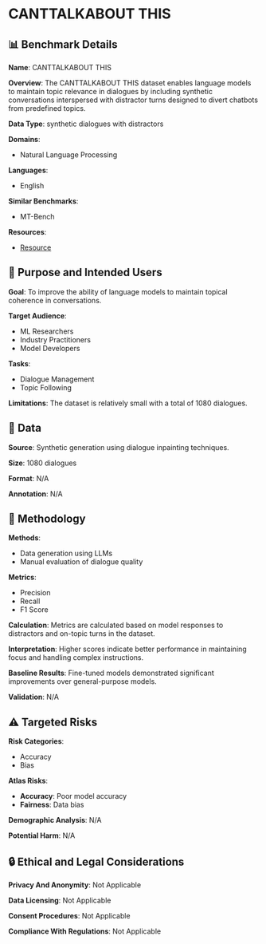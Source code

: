 # CANTTALKABOUT THIS

## 📊 Benchmark Details

**Name**: CANTTALKABOUT THIS

**Overview**: The CANTTALKABOUT THIS dataset enables language models to maintain topic relevance in dialogues by including synthetic conversations interspersed with distractor turns designed to divert chatbots from predefined topics.

**Data Type**: synthetic dialogues with distractors

**Domains**:
- Natural Language Processing

**Languages**:
- English

**Similar Benchmarks**:
- MT-Bench

**Resources**:
- [Resource](N/A)

## 🎯 Purpose and Intended Users

**Goal**: To improve the ability of language models to maintain topical coherence in conversations.

**Target Audience**:
- ML Researchers
- Industry Practitioners
- Model Developers

**Tasks**:
- Dialogue Management
- Topic Following

**Limitations**: The dataset is relatively small with a total of 1080 dialogues.

## 💾 Data

**Source**: Synthetic generation using dialogue inpainting techniques.

**Size**: 1080 dialogues

**Format**: N/A

**Annotation**: N/A

## 🔬 Methodology

**Methods**:
- Data generation using LLMs
- Manual evaluation of dialogue quality

**Metrics**:
- Precision
- Recall
- F1 Score

**Calculation**: Metrics are calculated based on model responses to distractors and on-topic turns in the dataset.

**Interpretation**: Higher scores indicate better performance in maintaining focus and handling complex instructions.

**Baseline Results**: Fine-tuned models demonstrated significant improvements over general-purpose models.

**Validation**: N/A

## ⚠️ Targeted Risks

**Risk Categories**:
- Accuracy
- Bias

**Atlas Risks**:
- **Accuracy**: Poor model accuracy
- **Fairness**: Data bias

**Demographic Analysis**: N/A

**Potential Harm**: N/A

## 🔒 Ethical and Legal Considerations

**Privacy And Anonymity**: Not Applicable

**Data Licensing**: Not Applicable

**Consent Procedures**: Not Applicable

**Compliance With Regulations**: Not Applicable
